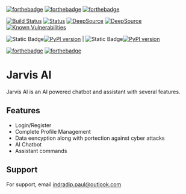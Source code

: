 [![forthebadge](https://forthebadge.com/images/badges/made-in-python.svg)](https://forthebadge.com)
[![forthebadge](https://forthebadge.com/images/badges/python-3.12.svg)](https://forthebadge.com)
[![forthebadge](https://forthebadge.com/images/badges/platform-windows.svg)](https://forthebadge.com)

[![Build Status](https://img.shields.io/endpoint.svg?url=https%3A%2F%2Factions-badge.atrox.dev%2FPaulStudios%2FJarvisAI%2Fbadge%3Fref%3Dmain&style=flat)](https://actions-badge.atrox.dev/PaulStudios/JarvisAI/goto?ref=main)
[![Status](https://ci.appveyor.com/api/projects/status/github/gruntjs/grunt?branch=master&svg=true&width=300)](https://github.com/PaulStudios/JarvisAI)
[![DeepSource](https://app.deepsource.com/gh/PaulStudios/JarvisAI.svg/?label=active+issues&show_trend=false&token=T8aMhvJzN7ljJMoxCN_N3ej4)](https://app.deepsource.com/gh/PaulStudios/JarvisAI/)
[![DeepSource](https://app.deepsource.com/gh/PaulStudios/JarvisAI.svg/?label=resolved+issues&show_trend=false&token=T8aMhvJzN7ljJMoxCN_N3ej4)](https://app.deepsource.com/gh/PaulStudios/JarvisAI/)
[![Known Vulnerabilities](https://snyk.io/test/github/PaulStudios/JarvisAI/badge.svg)](https://snyk.io/test/github/PaulStudios/JarvisAI)

![Static Badge](https://img.shields.io/badge/Backend-%20ChatbotAPI-blue?style=flat&logo=dependabot)[![PyPI version](https://badge.fury.io/py/ChatbotAPI.svg)](https://badge.fury.io/py/ChatbotAPI) | 
![Static Badge](https://img.shields.io/badge/Database-PostgresSQL-blue?logo=gitlab)[![PyPI version](https://badge.fury.io/py/psycopg2.svg)](https://badge.fury.io/py/psycopg2)


[![forthebadge](https://forthebadge.com/images/featured/featured-built-with-love.svg)](https://forthebadge.com)
[![forthebadge](https://forthebadge.com/images/featured/featured-powered-by-electricity.svg)](https://forthebadge.com)


# Jarvis AI

Jarvis AI is an AI powered chatbot and assistant with several features.



## Features

- Login/Register
- Complete Profile Management
- Data eencyption along with portection against cyber attacks
- AI Chatbot
- Assistant commands


## Support

For support, email indradip.paul@outlook.com


